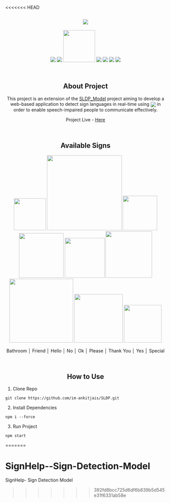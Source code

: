 <<<<<<< HEAD
<h2 align="center"><img src="https://i.imgur.com/3YehHWW.png"></h2>

<p align="center">
  <img src="https://img.shields.io/badge/-HTML5-E34F26?style=flat-square&logo=html5&logoColor=white"/>
  <img src="https://img.shields.io/badge/-CSS3-1572B6?style=flat-square&logo=css3"/>
  <img src="https://img.shields.io/badge/tailwindcss-%2338B2AC.svg?style=for-the-badge&logo=tailwind-css&logoColor=white" width=100/>
  <img src="https://img.shields.io/badge/-TensorFlow.JS-orange?style=flat-square&logo=tensorflow&logoColor=white"/>
  <img src="https://img.shields.io/badge/-JavaScript-black?style=flat-square&logo=javascript"/>
  <img src="https://img.shields.io/badge/-Nodejs-black?style=flat-square&logo=Node.js"/>
  <img src="https://img.shields.io/badge/-React-black?style=flat-square&logo=react"/>
</p><br>

<h2 align="center">About Project</h2>

<p align="center">
  This project is an extension of the <a href="https://github.com/itsvaibhavmishra/SLDP-MODEL">SLDP_Model</a> project aiming to develop a web-based application to
  detect sign languages in real-time using <img align="center" src="https://img.shields.io/badge/tensorflowjs-3.18.0-orange?style=flat-square&logo=html5&logoColor=white"/> in order to enable speech-impaired people to communicate effectively.
</p>

<p align="center">Project Live - <a href="https://sldp.netlify.app">Here</a></p><br>

<h2 align="center">Available Signs</h2>

<p align="center">
  <img src="https://i.imgur.com/vVI6EIE.png" width="100"/>
  <img src="https://i.imgur.com/WViaxTU.png" width="235"/>
  <img src="https://i.imgur.com/kEewsdv.png" width="108"/>
  <img src="https://i.imgur.com/vKLSL2A.png" width="140"/>
  <img src="https://i.imgur.com/npjCnop.png" width="125"/>
  <img src="https://i.imgur.com/CrUg228.png" width="146"/>
  <img src="https://i.imgur.com/UWb3qem.png" width="200"/>
  <img src="https://i.imgur.com/gvgPLFs.png" width="152"/>
  <img src="https://i.imgur.com/efHUsB4.png" width="118"/>
</p>

<p align="center">Bathroom │ Friend │ Hello	│ No │ Ok	│ Please │ Thank You │ Yes │ Special </p><br>

<h2 align="center">How to Use</h2>

1. Clone Repo

```
git clone https://github.com/im-ankitjais/SLDP.git
```

2. Install Dependencies

```
npm i --force
```

3. Run Project

```
npm start
```
=======
# SignHelp--Sign-Detection-Model
SignHelp- Sign Detection Model
>>>>>>> 392fd8bcc725d6df6b839b5d545e31f6331ab58e
